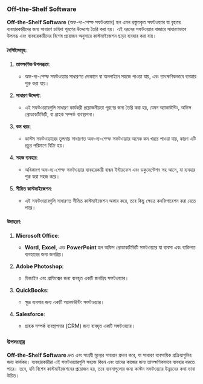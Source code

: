 ### Off-the-Shelf Software

**Off-the-Shelf Software** (অফ-দ্য-শেল্ফ সফটওয়্যার) হল এমন প্রস্তুতকৃত সফটওয়্যার যা বৃহত্তর ব্যবহারকারীদের জন্য সাধারণ চাহিদা পূরণের উদ্দেশ্যে তৈরি করা হয়। এই ধরনের সফটওয়্যার বাজারে সাধারণভাবে উপলব্ধ এবং ব্যবহারকারীদের বিশেষ প্রয়োজন অনুসারে কাস্টমাইজেশন ছাড়া ব্যবহার করা যায়।

#### বৈশিষ্ট্যসমূহ:

1. **তাত্ক্ষণিক উপলব্ধতা**:
   - অফ-দ্য-শেল্ফ সফটওয়্যার সাধারণত দোকানে বা অনলাইনে সহজে পাওয়া যায়, এবং তাৎক্ষণিকভাবে ব্যবহার শুরু করা যায়।

2. **সাধারণ উদ্দেশ্য**:
   - এই সফটওয়্যারগুলি সাধারণ কার্যকরী প্রয়োজনীয়তা পূরণের জন্য তৈরি করা হয়, যেমন অ্যাকাউন্টিং, অফিস প্রোডাকটিভিটি, বা গ্রাহক সম্পর্ক ব্যবস্থাপনা।

3. **কম খরচ**:
   - কাস্টম সফটওয়্যারের তুলনায় সাধারণত অফ-দ্য-শেল্ফ সফটওয়্যার অনেক কম খরচে পাওয়া যায়, কারণ এটি প্রচুর পরিমাণে বিক্রি হয়।

4. **সহজ ব্যবহার**:
   - অধিকাংশ অফ-দ্য-শেল্ফ সফটওয়্যার ব্যবহারকারী বান্ধব ইন্টারফেস এবং ডকুমেন্টেশন সহ আসে, যা ব্যবহার শুরু করা সহজ করে।

5. **সীমিত কাস্টমাইজেশন**:
   - এই সফটওয়্যারগুলি সাধারণত সীমিত কাস্টমাইজেশন অফার করে, তবে কিছু ক্ষেত্রে কনফিগারেশন করা যেতে পারে।

#### উদাহরণ:

1. **Microsoft Office**:
   - **Word**, **Excel**, এবং **PowerPoint** হল অফিস প্রোডাকটিভিটি সফটওয়্যার যা ব্যবসা এবং ব্যক্তিগত ব্যবহারের জন্য জনপ্রিয়।

2. **Adobe Photoshop**:
   - ডিজাইন এবং গ্রাফিক্সের জন্য ব্যবহৃত একটি জনপ্রিয় সফটওয়্যার।

3. **QuickBooks**:
   - ক্ষুদ্র ব্যবসার জন্য একটি অ্যাকাউন্টিং সফটওয়্যার।

4. **Salesforce**:
   - গ্রাহক সম্পর্ক ব্যবস্থাপনার (CRM) জন্য ব্যবহৃত একটি সফটওয়্যার।

### উপসংহার

**Off-the-Shelf Software** দ্রুত এবং সাশ্রয়ী মূল্যের সমাধান প্রদান করে, যা সাধারণ ব্যবসায়িক প্রক্রিয়াগুলির জন্য কার্যকর। ব্যবহারকারীরা এই সফটওয়্যারগুলি সহজে কিনে এবং তাদের কাজের জন্য তাত্ক্ষণিকভাবে ব্যবহার করতে পারে। তবে, যদি বিশেষ কাস্টমাইজেশনের প্রয়োজন হয়, তবে ব্যবসাগুলোর জন্য কাস্টম সফটওয়্যার উন্নয়নের কথা ভাবা উচিত।
